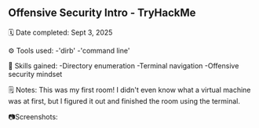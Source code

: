 ## Offensive Security Intro - TryHackMe

🗓️ Date completed: Sept 3, 2025

⚙️ Tools used: 
-'dirb'
-'command line'

🧠 Skills gained:
-Directory enumeration
-Terminal navigation
-Offensive security mindset

🗒️ Notes:
This was my first room! I didn't even know what a virtual machine was at first, but I figured it out and finished the room using the terminal. 

📷Screenshots:
